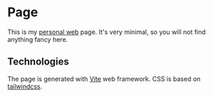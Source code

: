 # Page

This is my [personal web](https://jakublesko.com/) page. It's very minimal, so you will not find anything fancy here.

## Technologies

The page is generated with [Vite](https://vitejs.dev/) web framework. CSS is based on [tailwindcss](https://tailwindcss.com/).
